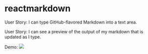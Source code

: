 # reactmarkdown

User Story: I can type GitHub-flavored Markdown into a text area.

User Story: I can see a preview of the output of my markdown that is updated as I type.


Demo:
![](https://github.com/yuchiu/reactmarkdown/blob/master/599e301c736bf503902689.gif)
